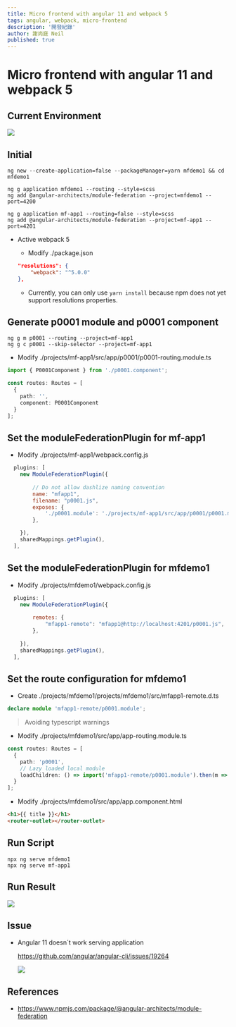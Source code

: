 ```yaml
---
title: Micro frontend with angular 11 and webpack 5
tags: angular, webpack, micro-frontend
description: '開發紀錄'
author: 謝尚庭 Neil
published: true
---
```


# Micro frontend with angular 11 and webpack 5

## Current Environment

![](https://i.imgur.com/OiSb9fH.png)

## Initial

```shell
ng new --create-application=false --packageManager=yarn mfdemo1 && cd mfdemo1

ng g application mfdemo1 --routing --style=scss
ng add @angular-architects/module-federation --project=mfdemo1 --port=4200

ng g application mf-app1 --routing=false --style=scss
ng add @angular-architects/module-federation --project=mf-app1 --port=4201
```

- Active webpack 5

    - Modify ./package.json
    ```json
    "resolutions": {
        "webpack": "^5.0.0"
    },
    ```
    - Currently, you can only use `yarn install` because npm does not yet support resolutions properties.
     

## Generate p0001 module and p0001 component

```shell
ng g m p0001 --routing --project=mf-app1
ng g c p0001 --skip-selector --project=mf-app1
```

- Modify ./projects/mf-app1/src/app/p0001/p0001-routing.module.ts
```typescript
import { P0001Component } from './p0001.component';

const routes: Routes = [
  {
    path: '',
    component: P0001Component
  }
];
```

## Set the moduleFederationPlugin for mf-app1

- Modify ./projects/mf-app1/webpack.config.js

```javascript
  plugins: [
    new ModuleFederationPlugin({
      
        // Do not allow dashlize naming convention
        name: "mfapp1",
        filename: "p0001.js",
        exposes: {
            './p0001.module': './projects/mf-app1/src/app/p0001/p0001.module.ts'
        },

    }),
    sharedMappings.getPlugin(),
  ],
```

## Set the moduleFederationPlugin for mfdemo1

- Modify ./projects/mfdemo1/webpack.config.js
```javascript
  plugins: [
    new ModuleFederationPlugin({
    
        remotes: {
            "mfapp1-remote": "mfapp1@http://localhost:4201/p0001.js",
        },
        
    }),
    sharedMappings.getPlugin(),
  ],
```

## Set the route configuration for mfdemo1

- Create ./projects/mfdemo1/projects/mfdemo1/src/mfapp1-remote.d.ts

```typescript
declare module 'mfapp1-remote/p0001.module';
```

> Avoiding typescript warnings

- Modify ./projects/mfdemo1/src/app/app-routing.module.ts
```typescript
const routes: Routes = [
  {
    path: 'p0001',
    // Lazy loaded local module
    loadChildren: () => import('mfapp1-remote/p0001.module').then(m => m.P0001Module)
  }
];
```

- Modify ./projects/mfdemo1/src/app/app.component.html
```html
<h1>{{ title }}</h1>
<router-outlet></router-outlet>
```

## Run Script

```shell
npx ng serve mfdemo1
npx ng serve mf-app1
```

## Run Result
![](https://i.imgur.com/IfbO9Ve.png)


## Issue

- Angular 11 doesn´t work serving application

    https://github.com/angular/angular-cli/issues/19264

    ![](https://i.imgur.com/MhGMig5.png)

## References

- https://www.npmjs.com/package/@angular-architects/module-federation
